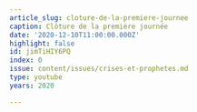 ```yaml
---
article_slug: cloture-de-la-premiere-journee
caption: Clôture de la première journée
date: '2020-12-10T11:00:00.000Z'
highlight: false
id: jimTiHIY6PQ
index: 0
issue: content/issues/crises-et-prophetes.md
type: youtube
years: 2020

---
```

